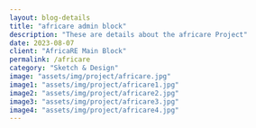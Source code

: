 ```yaml
---  
layout: blog-details  
title: "africare admin block"  
description: "These are details about the africare Project"  
date: 2023-08-07  
client: "AfricaRE Main Block" 
permalink: /africare   
category: "Sketch & Design"
image: "assets/img/project/africare.jpg"  
image1: "assets/img/project/africare1.jpg" 
image2: "assets/img/project/africare2.jpg" 
image3: "assets/img/project/africare3.jpg" 
image4: "assets/img/project/africare4.jpg" 
---  
```


